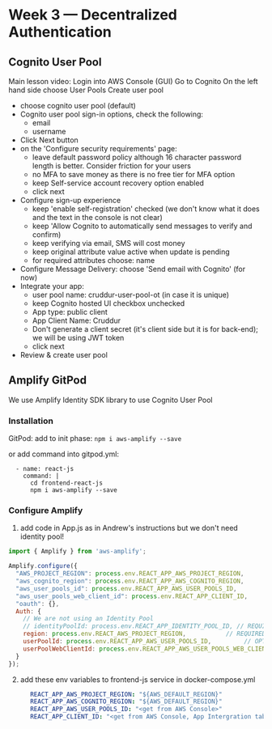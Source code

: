 # Week 3 — Decentralized Authentication

## Cognito User Pool
Main lesson video:
Login into AWS Console (GUI)
Go to Cognito
On the left hand side choose User Pools
Create user pool
- choose cognito user pool (default)
- Cognito user pool sign-in options, check the following:
    - email
    - username
- Click Next button
- on the 'Configure security requirements' page:
    - leave default  password policy although 16 character password length is better. Consider friction for your users
    - no MFA to save money as there is no free tier for MFA option
    - keep Self-service account recovery option enabled
    - click next
-  Configure sign-up experience
    - keep 'enable self-registration' checked (we don't know what it does and the text in the console is not clear)
    - keep 'Allow Cognito to automatically send messages to verify and confirm)
    - keep verifying via email, SMS will cost money
    - keep original attribute value active when update is pending
    - for required attributes choose: name
- Configure Message Delivery: choose 'Send email with Cognito' (for now)
- Integrate your app:
   - user pool name: cruddur-user-pool-ot (in case it is unique)
   - keep Cognito hosted UI checkbox unchecked
   - App type: public client
   - App Client Name: Cruddur
   - Don't generate a client secret (it's client side but it is for back-end); we will be using JWT token 
   - click next 
- Review & create user pool       

## Amplify GitPod
We use Amplify Identity SDK library to use Cognito User Pool

### Installation
GitPod: add to init phase:
```npm i aws-amplify --save```

or add command into gitpod.yml:
```
  - name: react-js
    command: |
      cd frontend-react-js
      npm i aws-amplify --save
```
### Configure Amplify
1. add code in App.js as in Andrew's instructions but we don't need identity pool!
```js
import { Amplify } from 'aws-amplify';

Amplify.configure({
  "AWS_PROJECT_REGION": process.env.REACT_APP_AWS_PROJECT_REGION,
  "aws_cognito_region": process.env.REACT_APP_AWS_COGNITO_REGION,
  "aws_user_pools_id": process.env.REACT_APP_AWS_USER_POOLS_ID,
  "aws_user_pools_web_client_id": process.env.REACT_APP_CLIENT_ID,
  "oauth": {},
  Auth: {
    // We are not using an Identity Pool
    // identityPoolId: process.env.REACT_APP_IDENTITY_POOL_ID, // REQUIRED - Amazon Cognito Identity Pool ID
    region: process.env.REACT_AWS_PROJECT_REGION,           // REQUIRED - Amazon Cognito Region
    userPoolId: process.env.REACT_APP_AWS_USER_POOLS_ID,         // OPTIONAL - Amazon Cognito User Pool ID
    userPoolWebClientId: process.env.REACT_APP_AWS_USER_POOLS_WEB_CLIENT_ID,   // OPTIONAL - Amazon Cognito Web Client ID (26-char alphanumeric string)
  }
});
```
2. add these env variables to frontend-js service in docker-compose.yml
```yml
      REACT_APP_AWS_PROJECT_REGION: "${AWS_DEFAULT_REGION}"
      REACT_APP_AWS_COGNITO_REGION: "${AWS_DEFAULT_REGION}"
      REACT_APP_AWS_USER_POOLS_ID: "<get from AWS Console>"
      REACT_APP_CLIENT_ID: "<get from AWS Console, App Intergration tab>"
```
